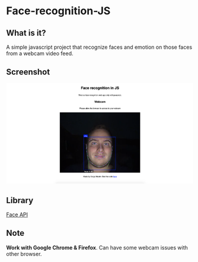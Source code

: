 # Face-recognition-JS

## What is it?

A simple javascript project that recognize faces and emotion on those faces from a webcam video feed.

## Screenshot

![Screenshot of the website](assets/img/screenshot-site.png)

## Library
[Face API](https://github.com/justadudewhohacks/face-api.js)

## Note

**Work with Google Chrome & Firefox**. Can have some webcam issues with other browser.